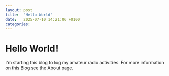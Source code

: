 ```yaml
---
layout: post
title:  "Hello World"
date:   2025-07-10 14:21:06 +0100
categories:
---
```


# Hello World!

I'm starting this blog to log my amateur radio activities. For more information on this Blog see the About page.